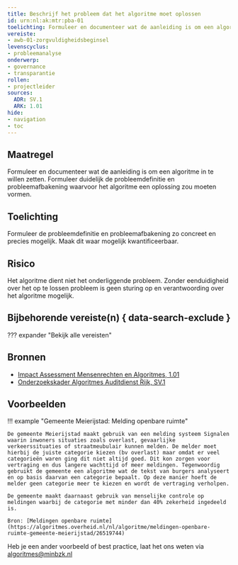 ```yaml
---
title: Beschrijf het probleem dat het algoritme moet oplossen
id: urn:nl:ak:mtr:pba-01
toelichting: Formuleer en documenteer wat de aanleiding is om een algoritme in te willen zetten. 
vereiste:
- awb-01-zorgvuldigheidsbeginsel
levenscyclus:
- probleemanalyse
onderwerp:
- governance
- transparantie
rollen:
- projectleider
sources:
  ADR: SV.1
  ARK: 1.01
hide:
- navigation
- toc
---
```


<!-- tags -->

## Maatregel
Formuleer en documenteer wat de aanleiding is om een algoritme in te willen zetten. 
Formuleer duidelijk de probleemdefinitie en probleemafbakening waarvoor het algoritme een oplossing zou moeten vormen. 

## Toelichting
Formuleer de probleemdefinitie en probleemafbakening zo concreet en precies mogelijk. Maak dit waar mogelijk kwantificeerbaar. 

## Risico
Het algoritme dient niet het onderliggende probleem. 
Zonder eenduidigheid over het op te lossen probleem is geen sturing op en verantwoording over het algoritme mogelijk. 

## Bijbehorende vereiste(n) { data-search-exclude }
??? expander "Bekijk alle vereisten"
    <!-- list_vereisten_on_maatregelen_page -->

## Bronnen

- [Impact Assessment Mensenrechten en Algoritmes, 1.01](https://www.rijksoverheid.nl/documenten/rapporten/2021/02/25/impact-assessment-mensenrechten-en-algoritmes)
- [Onderzoekskader Algoritmes Auditdienst Rijk, SV.1](https://www.rijksoverheid.nl/documenten/rapporten/2023/07/11/onderzoekskader-algoritmes-adr-2023)

## Voorbeelden

!!! example "Gemeente Meierijstad: Melding openbare ruimte"
	
	De gemeente Meierijstad maakt gebruik van een melding systeem Signalen waarin inwoners situaties zoals overlast, gevaarlijke verkeerssituaties of straatmeubulair kunnen melden. De melder moet hierbij de juiste categorie kiezen (bv overlast) maar omdat er veel categorieën waren ging dit niet altijd goed. Dit kon zorgen voor vertraging en dus langere wachttijd of meer meldingen. Tegenwoordig gebruikt de gemeente een algoritme wat de tekst van burgers analyseert en op basis daarvan een categorie bepaalt. Op deze manier hoeft de melder geen categorie meer te kiezen en wordt de vertraging verholpen.

	De gemeente maakt daarnaast gebruik van menselijke controle op meldingen waarbij de categorie met minder dan 40% zekerheid ingedeeld is.
	
	Bron: [Meldingen openbare ruimte](https://algoritmes.overheid.nl/nl/algoritme/meldingen-openbare-ruimte-gemeente-meierijstad/26519744) 

Heb je een ander voorbeeld of best practice, laat het ons weten via [algoritmes@minbzk.nl](mailto:algoritmes@minbzk.nl) 
